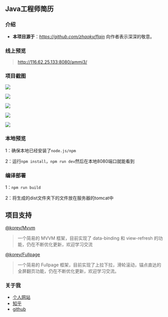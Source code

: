 ## Java工程师简历

### 介绍

- **本项目源于**：*https://github.com/zhaoky/flqin*  向作者表示深深的敬意。

### 线上预览

> http://116.62.25.133:8080/ammi3/

### 项目截图

![](https://supers1.oss-cn-hangzhou.aliyuncs.com/20200401090248.png)

![](https://supers1.oss-cn-hangzhou.aliyuncs.com/20200401090307.png)

![](https://supers1.oss-cn-hangzhou.aliyuncs.com/20200401090323.png)

![](https://supers1.oss-cn-hangzhou.aliyuncs.com/20200401090344.png)

![](https://supers1.oss-cn-hangzhou.aliyuncs.com/20200401090359.png)

### 本地预览

1：确保本地已经安装了`node.js/npm`

2：运行`npm install`，`npm run dev`然后在本地8080端口就能看到

### 编译部署

1：`npm run build`

2：将生成的dist文件夹下的文件放在服务器的tomcat中

## 项目支持

[@korey/Mvvm](https://github.com/zhaoky/mvvm)

> 一个简易的 MVVM 框架，目前实现了 data-binding 和 view-refresh 的功能，仍在不断优化更新，欢迎学习交流

[@korey/Fullpage](https://github.com/zhaoky/fullpage)

> 一个简易的 Fullpage 框架，目前实现了上拉下拉，滑轮滚动，锚点直达的全屏翻页功能，仍在不断优化更新，欢迎学习交流。

### 关于我

- [个人网站](https://aimezhao.online)
- [知乎](https://www.zhihu.com/people/mus-72-94)
- [github](https://github.com/ammi3)

